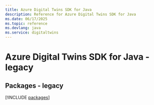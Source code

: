 ```yaml
---
title: Azure Digital Twins SDK for Java
description: Reference for Azure Digital Twins SDK for Java
ms.date: 06/17/2025
ms.topic: reference
ms.devlang: java
ms.service: digitaltwins
---
```

# Azure Digital Twins SDK for Java - legacy
## Packages - legacy
[!INCLUDE [packages](digital-twins-index.md)]